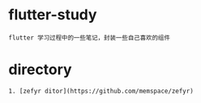# flutter-study
    flutter 学习过程中的一些笔记，封装一些自己喜欢的组件

# directory
    1. [zefyr ditor](https://github.com/memspace/zefyr)

